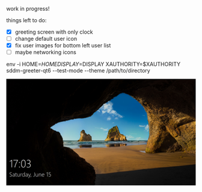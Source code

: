 work in progress! 

things left to do:

- [x] greeting screen with only clock
- [ ] change default user icon
- [x] fix user images for bottom left user list
- [ ] maybe networking icons

env -i HOME=$HOME DISPLAY=$DISPLAY XAUTHORITY=$XAUTHORITY sddm-greeter-qt6 --test-mode --theme /path/to/directory

![](preview.png)
